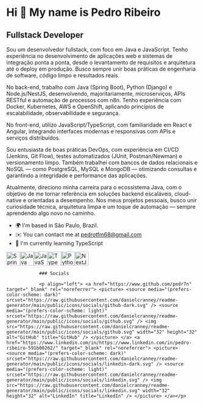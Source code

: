 Hi 👋 My name is Pedro Ribeiro
==============================

Fullstack Developer
-------------------

Sou um desenvolvedor fullstack, com foco em Java e JavaScript. Tenho experiência no desenvolvimento de aplicações web e sistemas de integração ponta a ponta, desde o levantamento de requisitos e arquitetura até o deploy em produção. Busco sempre unir boas práticas de engenharia de software, código limpo e resultados reais.

No back-end, trabalho com Java (Spring Boot), Python (Django) e Node.js/NestJS, desenvolvendo, majoritariamente, microserviços, APIs RESTful e automação de processos com n8n. Tenho experiência com Docker, Kubernetes, AWS e OpenShift, aplicando princípios de escalabilidade, observabilidade e segurança.

No front-end, utilizo JavaScript/TypeScript, com familiaridade em React e Angular, integrando interfaces modernas e responsivas com APIs e serviços distribuídos.

Sou entusiasta de boas práticas DevOps, com experiência em CI/CD (Jenkins, Git Flow), testes automatizados (JUnit, Postman/Newman) e versionamento limpo. Também trabalhei com bancos de dados relacionais e NoSQL — como PostgreSQL, MySQL e MongoDB — otimizando consultas e garantindo a integridade e performance das aplicações.

Atualmente, direciono minha carreira para o ecossistema Java, com o objetivo de me tornar referência em soluções backend escaláveis, cloud-native e orientadas a desempenho. Nos meus projetos pessoais, busco unir curiosidade técnica, arquitetura limpa e um toque de automação — sempre aprendendo algo novo no caminho.

*   🌍  I'm based in São Paulo, Brazil.
*   ✉️  You can contact me at [pedrotfm68@gmail.com](mailto:pedrotfm68@gmail.com)
*   🧠  I'm currently learning TypeScript
<p align="left">
<a href="https://spring.io/" target="_blank" rel="noreferrer"><img src="https://raw.githubusercontent.com/danielcranney/readme-generator/main/public/icons/skills/spring-boot-colored.svg" alt="Spring Boot" title="Spring Boot" width="36" height="36" /></a><a href="https://www.oracle.com/java/" target="_blank" rel="noreferrer"><img src="https://raw.githubusercontent.com/danielcranney/readme-generator/main/public/icons/skills/java-colored.svg" alt="Java" title="Java" width="36" height="36" /></a><a href="https://developer.mozilla.org/en-US/docs/Web/JavaScript" target="_blank" rel="noreferrer"><img src="https://raw.githubusercontent.com/danielcranney/readme-generator/main/public/icons/skills/javascript-colored.svg" alt="JavaScript" title="JavaScript" width="36" height="36" /></a><a href="https://www.typescriptlang.org/" target="_blank" rel="noreferrer"><img src="https://raw.githubusercontent.com/danielcranney/readme-generator/main/public/icons/skills/typescript-colored.svg" alt="TypeScript" title="TypeScript" width="36" height="36" /></a><a href="https://www.python.org/" target="_blank" rel="noreferrer"><img src="https://raw.githubusercontent.com/danielcranney/readme-generator/main/public/icons/skills/python-colored.svg" alt="Python" title="Python" width="36" height="36" /></a><a href="https://nextjs.org/docs" target="_blank" rel="noreferrer"><img src="https://raw.githubusercontent.com/danielcranney/readme-generator/main/public/icons/skills/nextjs-colored-dark.svg" alt="NextJs" title="NextJs" width="36" height="36" /></a>
                  </p>
                  

                ### Socials
                
                <p align="left"> <a href="https://www.github.com/pedr7n" target="_blank" rel="noreferrer"> <picture> <source media="(prefers-color-scheme: dark)" srcset="https://raw.githubusercontent.com/danielcranney/readme-generator/main/public/icons/socials/github-dark.svg" /> <source media="(prefers-color-scheme: light)" srcset="https://raw.githubusercontent.com/danielcranney/readme-generator/main/public/icons/socials/github.svg" /> <img src="https://raw.githubusercontent.com/danielcranney/readme-generator/main/public/icons/socials/github.svg" width="32" height="32" alt="GitHub" title="GitHub" /> </picture> </a> <a href="https://www.linkedin.com/in/https://www.linkedin.com/in/pedro-ribeiro-591b00262/" target="_blank" rel="noreferrer"> <picture> <source media="(prefers-color-scheme: dark)" srcset="https://raw.githubusercontent.com/danielcranney/readme-generator/main/public/icons/socials/linkedin-dark.svg" /> <source media="(prefers-color-scheme: light)" srcset="https://raw.githubusercontent.com/danielcranney/readme-generator/main/public/icons/socials/linkedin.svg" /> <img src="https://raw.githubusercontent.com/danielcranney/readme-generator/main/public/icons/socials/linkedin.svg" width="32" height="32" alt="LinkedIn" title="LinkedIn" /> </picture> </a></p>
